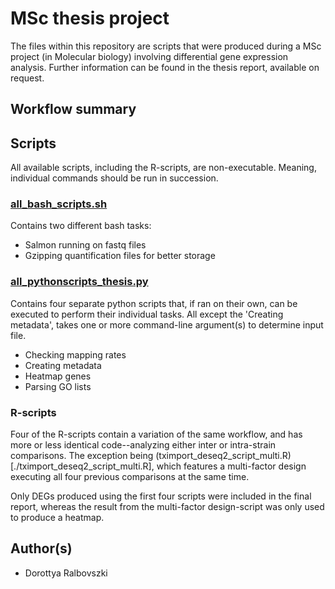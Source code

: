 # MSc thesis project

The files within this repository are scripts that were produced during a MSc project (in Molecular biology) involving differential gene expression analysis. Further information can be found in the thesis report, available on request.

## Workflow summary



## Scripts

All available scripts, including the R-scripts, are non-executable. Meaning, individual commands should be run in succession.

### [all_bash_scripts.sh](./all_bash_scripts.sh)

Contains two different bash tasks:

- Salmon running on fastq files
- Gzipping quantification files for better storage

### [all_pythonscripts_thesis.py](./all_pythonscripts_thesis.py)

Contains four separate python scripts that, if ran on their own, can be executed to perform their individual tasks. All except the 'Creating metadata', takes one or more command-line argument(s) to determine input file.

- Checking mapping rates
- Creating metadata
- Heatmap genes
- Parsing GO lists

### R-scripts

Four of the R-scripts contain a variation of the same workflow, and has more or less identical code--analyzing either inter or intra-strain comparisons. The exception being (tximport_deseq2_script_multi.R)[./tximport_deseq2_script_multi.R], which features a multi-factor design executing all four previous comparisons at the same time.

Only DEGs produced using the first four scripts were included in the final report, whereas the result from the multi-factor design-script was only used to produce a heatmap.

## Author(s)

- Dorottya Ralbovszki

